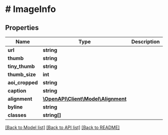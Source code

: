 # # ImageInfo

## Properties

Name | Type | Description | Notes
------------ | ------------- | ------------- | -------------
**url** | **string** |  | 
**thumb** | **string** |  | 
**tiny_thumb** | **string** |  | 
**thumb_size** | **int** |  | [optional] 
**aoi_cropped** | **string** |  | [optional] 
**caption** | **string** |  | [optional] 
**alignment** | [**\OpenAPI\Client\Model\Alignment**](Alignment.md) |  | [optional] 
**byline** | **string** |  | [optional] 
**classes** | **string[]** |  | 

[[Back to Model list]](../../README.md#documentation-for-models) [[Back to API list]](../../README.md#documentation-for-api-endpoints) [[Back to README]](../../README.md)


